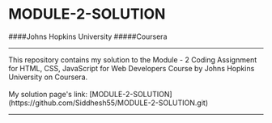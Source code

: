 # MODULE-2-SOLUTION
####Johns Hopkins University
#####Coursera
<hr>
This repository contains my solution to the Module - 2 Coding Assignment for HTML, CSS, JavaScript for Web Developers Course by Johns Hopkins University on Coursera. <br><br>
My solution page's link: [MODULE-2-SOLUTION](https://github.com/Siddhesh55/MODULE-2-SOLUTION.git) 
<hr>
